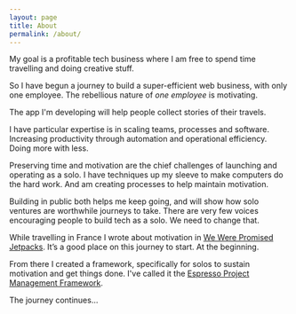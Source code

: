```yaml
---
layout: page
title: About
permalink: /about/
---
```


My goal is a profitable tech business where I am free to spend time travelling and doing creative stuff.

So I have begun a journey to build a super-efficient web business, with only one employee.
The rebellious nature of _one employee_ is motivating.

The app I'm developing will help people collect stories of their travels.

I have particular expertise is in scaling teams, processes and software.
Increasing productivity through automation and operational efficiency.
Doing more with less.

Preserving time and motivation are the chief challenges of launching and operating as a solo.
I have techniques up my sleeve to make computers do the hard work.
And am creating processes to help maintain motivation.

Building in public both helps me keep going, and will show how solo ventures are worthwhile journeys to take.
There are very few voices encouraging people to build tech as a solo.
We need to change that.

While travelling in France I wrote about motivation in [We Were Promised Jetpacks](/_posts/2023-11-02-we-were-promised-jetpacks.markdown).
It’s a good place on this journey to start.
At the beginning.

From there I created a framework, specifically for solos to sustain motivation and get things done.
I've called it the [Espresso Project Management Framework](/_posts/2023-11-03-espresso-project-management.markdown).

The journey continues…

